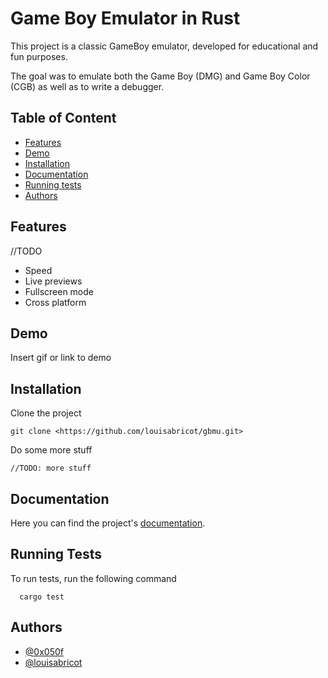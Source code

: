 # Game Boy Emulator in Rust

This project is a classic GameBoy emulator, developed for educational and fun purposes.

The goal was to emulate both the Game Boy (DMG) and Game Boy Color (CGB) as well as to write a debugger.


## Table of Content

- [Features](#features)
- [Demo](#demo)
- [Installation](#installation)
- [Documentation](#documentation)
- [Running tests](#running-tests)
- [Authors](#authors)

## Features

//TODO

- Speed
- Live previews
- Fullscreen mode
- Cross platform

## Demo

Insert gif or link to demo

## Installation

Clone the project

```
git clone <https://github.com/louisabricot/gbmu.git>

```

Do some more stuff

```
//TODO: more stuff

```

## Documentation

Here you can find the project's [documentation](https://louisabricot.github.io/gbmu).

<!-- We also wrote a few articles about emulating a CPU [here](https://louisabricot.github.io/blog). -->

## Running Tests

To run tests, run the following command

```
  cargo test

```

## Authors

- [@0x050f](https://www.github.com/0x050f)
- [@louisabricot](https://www.github.com/louisabricot)
